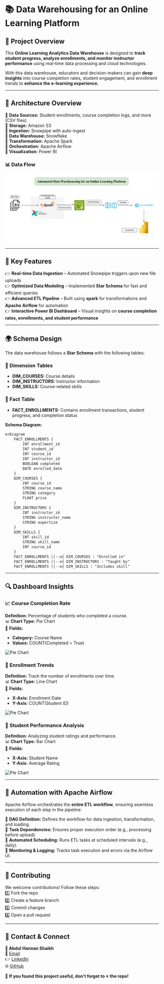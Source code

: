 # 📚 Data Warehousing for an Online Learning Platform

## 📌 **Project Overview**  
This **Online Learning Analytics Data Warehouse** is designed to **track student progress, analyze enrollments, and monitor instructor performance** using real-time data processing and cloud technologies.  

With this data warehouse, educators and decision-makers can gain **deep insights** into course completion rates, student engagement, and enrollment trends to **enhance the e-learning experience.**  

---

## 🏢 **Architecture Overview**  

🔹 **Data Sources:** Student enrollments, course completion logs, and more (CSV files)  
🔹 **Storage:** Amazon S3  
🔹 **Ingestion:** Snowpipe with auto-ingest  
🔹 **Data Warehouse:** Snowflake  
🔹 **Transformation:** Apache Spark  
🔹 **Orchestration:** Apache Airflow  
🔹 **Visualization:** Power BI  

### **📊 Data Flow**  
![Architecture Diagram](https://github.com/umair7228/Data-Warehouseing-for-an-Online-Learning-Platform/blob/main/architectures/Architecture-Diagram.png)

---

## 🎯 **Key Features**  

👉 **Real-time Data Ingestion** – Automated Snowpipe triggers upon new file uploads  
👉 **Optimized Data Modeling** – Implemented **Star Schema** for fast and efficient queries  
👉 **Advanced ETL Pipeline** – Built using **spark** for transformations and **Apache Airflow** for automation  
👉 **Interactive Power BI Dashboard** – Visual insights on **course completion rates, enrollments, and student performance**  

---

## 🌍 **Schema Design**  

The data warehouse follows a **Star Schema** with the following tables:  

### **📂 Dimension Tables**  
- **DIM_COURSES:** Course details  
- **DIM_INSTRUCTORS:** Instructor information  
- **DIM_SKILLS:** Course-related skills  

### **📂 Fact Table**  
- **FACT_ENROLLMENTS:** Contains enrollment transactions, student progress, and completion status  

**Schema Diagram:**  
```mermaid
erDiagram
    FACT_ENROLLMENTS {
        INT enrollment_id
        INT student_id
        INT course_id
        INT instructor_id
        BOOLEAN completed
        DATE enrolled_date
    }
    DIM_COURSES {
        INT course_id
        STRING course_name
        STRING category
        FLOAT price
    }
    DIM_INSTRUCTORS {
        INT instructor_id
        STRING instructor_name
        STRING expertise
    }
    DIM_SKILLS {
        INT skill_id
        STRING skill_name
        INT course_id
    }
    FACT_ENROLLMENTS ||--o{ DIM_COURSES : "Enrolled in"
    FACT_ENROLLMENTS ||--o{ DIM_INSTRUCTORS : "Taught by"
    FACT_ENROLLMENTS ||--o{ DIM_SKILLS : "Includes skill"
```

---

## 🔍 **Dashboard Insights**  

### **📈 Course Completion Rate**  
**Definition:** Percentage of students who completed a course.  
📊 **Chart Type:** Pie Chart  
📌 **Fields:**  
- **Category:** Course Name  
- **Values:** COUNT(Completed = True)

![Pie Chart](https://drive.google.com/uc?export=view&id=1gsVOHuLGbNqKKMwgNPIHHVzkIA_aM8IO)

### **📀 Enrollment Trends**  
**Definition:** Track the number of enrollments over time.  
📊 **Chart Type:** Line Chart  
📌 **Fields:**  
- **X-Axis:** Enrollment Date  
- **Y-Axis:** COUNT(Student ID)
  
![Pie Chart](https://drive.google.com/uc?export=view&id=1gerBtll6JPUHdws6NWWaMBSvzFmLjBWX)

### **🏅 Student Performance Analysis**  
**Definition:** Analyzing student ratings and performance.  
📊 **Chart Type:** Bar Chart  
📌 **Fields:**  
- **X-Axis:** Student Name  
- **Y-Axis:** Average Rating
  
![Pie Chart](https://drive.google.com/uc?export=view&id=1S8XVD0tykYrWfXCkj9OEJ-bRfsUO2Ptz)

---

## 🔧 **Automation with Apache Airflow**

Apache Airflow orchestrates the **entire ETL workflow**, ensuring seamless execution of each step in the pipeline:

🔹 **DAG Definition:** Defines the workflow for data ingestion, transformation, and loading.  
🔹 **Task Dependencies:** Ensures proper execution order (e.g., processing before upload).  
🔹 **Automated Scheduling:** Runs ETL tasks at scheduled intervals (e.g., daily).  
🔹 **Monitoring & Logging:** Tracks task execution and errors via the Airflow UI.  

---

## 👋 **Contributing**  

We welcome contributions! Follow these steps:  
1️⃣ Fork the repo  
2️⃣ Create a feature branch  
3️⃣ Commit changes  
4️⃣ Open a pull request  

---

## 📩 **Contact & Connect**  

**👤 Abdul Hannan Shaikh**  
📧 [Email](mailto:hannanshaikh9192@gmail.com)  
👉 [LinkedIn](https://www.https://www.linkedin.com/in/hannan-shaikh-992a27179/)  
🌐 [GitHub](https://github.com/hannan101)  

🌟 **If you found this project useful, don't forget to ⭐ the repo!**
